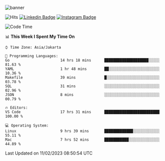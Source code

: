 ![banner](https://readme-typing-svg.herokuapp.com/?lines=Hello,+There!+👋;This+is+ryanbekhen....;Nice+to+meet+you!&center=false)

![Hits](https://hits.seeyoufarm.com/api/count/incr/badge.svg?url=https%3A%2F%2Fgithub.com%2Fryanbekhen%2Fhit-counter&count_bg=%2379C83D&title_bg=%23555555&icon=github.svg&icon_color=%23E7E7E7&title=Provile+views&edge_flat=true)
[![Linkedin Badge](https://img.shields.io/badge/-LinkedIn-0e76a8?style=flat-square&logo=Linkedin&logoColor=white)](https://linkedin.com/in/ryanbekhen)
[![Instagram Badge](https://img.shields.io/badge/-Instagram-e4405f?style=flat-square&logo=Instagram&logoColor=white)](https://instagram.com/ryanbekhen.dev/)

<!--START_SECTION:waka-->
![Code Time](http://img.shields.io/badge/Code%20Time-19%20hrs%2053%20mins-blue)

📊 **This Week I Spent My Time On** 

```text
⌚︎ Time Zone: Asia/Jakarta

💬 Programming Languages: 
Go                       14 hrs 18 mins      ████████████████████░░░░░   81.63 % 
YAML                     1 hr 48 mins        ██░░░░░░░░░░░░░░░░░░░░░░░   10.36 % 
Makefile                 39 mins             █░░░░░░░░░░░░░░░░░░░░░░░░   03.78 % 
SQL                      31 mins             ░░░░░░░░░░░░░░░░░░░░░░░░░   02.96 % 
JSON                     8 mins              ░░░░░░░░░░░░░░░░░░░░░░░░░   00.79 % 

🔥 Editors: 
VS Code                  17 hrs 31 mins      █████████████████████████   100.00 % 

💻 Operating System: 
Linux                    9 hrs 39 mins       █████████████░░░░░░░░░░░░   55.11 % 
Mac                      7 hrs 52 mins       ███████████░░░░░░░░░░░░░░   44.89 % 

```


 Last Updated on 11/02/2023 08:50:54 UTC
<!--END_SECTION:waka-->
